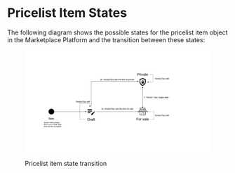 # Pricelist Item States

The following diagram shows the possible states for the pricelist item object in the Marketplace Platform and the transition between these states:

<figure><img src="../../../../.gitbook/assets/diagram_pricelist_item_states.png" alt=""><figcaption><p>Pricelist item state transition</p></figcaption></figure>
